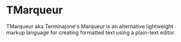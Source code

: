 # TMarqueur
TMarqueur aka Terminajone's Marqueur is an alternative lightweight markup language for creating formatted text using a plain-text editor.
